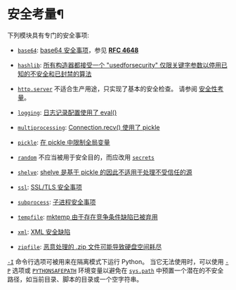 # 安全考量¶

下列模块具有专门的安全事项:

  * [`base64`](base64.md#module-base64 "base64: RFC 4648: Base16, Base32, Base64 Data Encodings; Base85 and Ascii85"): [base64 安全事项](base64.md#base64-security)，参见 [**RFC 4648**](https://datatracker.ietf.org/doc/html/rfc4648.md)

  * [`hashlib`](hashlib.md#module-hashlib "hashlib: Secure hash and message digest algorithms."): [所有构造器都接受一个 "usedforsecurity" 仅限关键字参数以停用已知的不安全和已封禁的算法](hashlib.md#hashlib-usedforsecurity)

  * [`http.server`](http.server.md#module-http.server "http.server: HTTP server and request handlers.") 不适合生产用途，只实现了基本的安全检查。 请参阅 [安全性考量](http.server.md#http-server-security)。

  * [`logging`](logging.md#module-logging "logging: Flexible event logging system for applications."): [日志记录配置使用了 eval()](logging.config.md#logging-eval-security)

  * [`multiprocessing`](multiprocessing.md#module-multiprocessing "multiprocessing: Process-based parallelism."): [Connection.recv() 使用了 pickle](multiprocessing.md#multiprocessing-recv-pickle-security)

  * [`pickle`](pickle.md#module-pickle "pickle: Convert Python objects to streams of bytes and back."): [在 pickle 中限制全局变量](pickle.md#pickle-restrict)

  * [`random`](random.md#module-random "random: Generate pseudo-random numbers with various common distributions.") 不应当被用于安全目的，而应改用 [`secrets`](secrets.md#module-secrets "secrets: Generate secure random numbers for managing secrets.")

  * [`shelve`](shelve.md#module-shelve "shelve: Python object persistence."): [shelve 是基于 pickle 的因此不适用于处理不受信任的源](shelve.md#shelve-security)

  * [`ssl`](ssl.md#module-ssl "ssl: TLS/SSL wrapper for socket objects"): [SSL/TLS 安全事项](ssl.md#ssl-security)

  * [`subprocess`](subprocess.md#module-subprocess "subprocess: Subprocess management."): [子进程安全事项](subprocess.md#subprocess-security)

  * [`tempfile`](tempfile.md#module-tempfile "tempfile: Generate temporary files and directories."): [mktemp 由于存在竞争条件缺陷已被弃用](tempfile.md#tempfile-mktemp-deprecated)

  * [`xml`](xml.md#module-xml "xml: Package containing XML processing modules"): [XML 安全缺陷](xml.md#xml-vulnerabilities)

  * [`zipfile`](zipfile.md#module-zipfile "zipfile: Read and write ZIP-format archive files."): [恶意处理的 .zip 文件可能导致硬盘空间耗尽](zipfile.md#zipfile-resources-limitations)

[`-I`](../using/cmdline.md#cmdoption-I) 命令行选项可被用来在隔离模式下运行 Python。 当它无法使用时，可以使用 [`-P`](../using/cmdline.md#cmdoption-P) 选项或 [`PYTHONSAFEPATH`](../using/cmdline.md#envvar-PYTHONSAFEPATH) 环境变量以避免在 [`sys.path`](sys.md#sys.path "sys.path") 中预置一个潜在的不安全路径，如当前目录、脚本的目录或一个空字符串。


